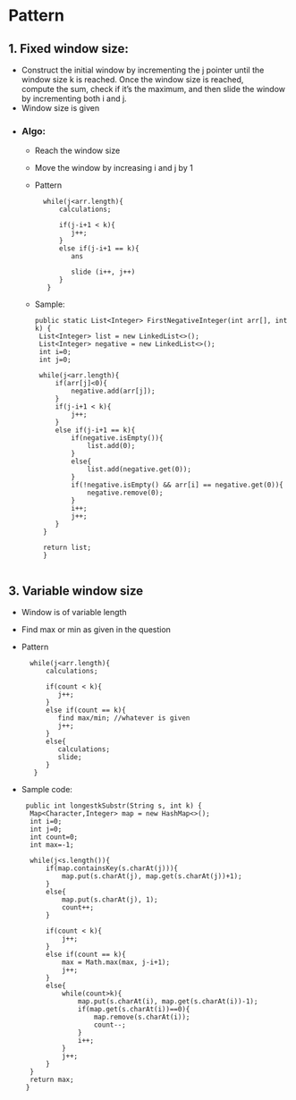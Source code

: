 # Pattern

## 1. Fixed window size: 

   - Construct the initial window by incrementing the j pointer until the window size k is reached. Once the window size is reached,      
     compute the sum, check if it’s the maximum, and then slide the window by incrementing both i and j.
   - Window size is given
   - ### Algo:
     - Reach the window size
     - Move the window by increasing i and j by 1
     - Pattern

       ```
         while(j<arr.length){
             calculations;

             if(j-i+1 < k){
                j++;
             }
             else if(j-i+1 == k){
                ans

                slide (i++, j++)
             }
          }
       ```
     - Sample:
      
       ```
       public static List<Integer> FirstNegativeInteger(int arr[], int k) {
        List<Integer> list = new LinkedList<>();
        List<Integer> negative = new LinkedList<>();
        int i=0;
        int j=0;
        
        while(j<arr.length){
            if(arr[j]<0){
                negative.add(arr[j]);
            }
            if(j-i+1 < k){
                j++;
            }
            else if(j-i+1 == k){
                if(negative.isEmpty()){
                    list.add(0);
                }
                else{
                    list.add(negative.get(0));
                }
                if(!negative.isEmpty() && arr[i] == negative.get(0)){
                    negative.remove(0);
                }
                i++;
                j++;
            }
         }
        
         return list;
         }
     ```
     
## 3. Variable window size
   - Window is of variable length
   - Find max or min as given in the question
   - Pattern

       ```
         while(j<arr.length){
             calculations;

             if(count < k){
                j++;
             }
             else if(count == k){
                find max/min; //whatever is given
                j++;
             }
             else{
                calculations;
                slide;
             }
          }
       ```
       
   - Sample code:
     
      ```
       public int longestkSubstr(String s, int k) {
        Map<Character,Integer> map = new HashMap<>();
        int i=0;
        int j=0;
        int count=0;
        int max=-1;
        
        while(j<s.length()){
            if(map.containsKey(s.charAt(j))){
                map.put(s.charAt(j), map.get(s.charAt(j))+1);
            }
            else{
                map.put(s.charAt(j), 1);
                count++;
            }
            
            if(count < k){
                j++;
            }
            else if(count == k){
                max = Math.max(max, j-i+1);
                j++;
            }
            else{
                while(count>k){
                    map.put(s.charAt(i), map.get(s.charAt(i))-1);
                    if(map.get(s.charAt(i))==0){
                        map.remove(s.charAt(i));
                        count--;
                    }
                    i++;
                }
                j++;
            }
        }
        return max;
       }
    
      ```
